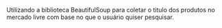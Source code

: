 Utilizando a biblioteca BeautifulSoup para coletar o titulo dos produtos no mercado livre com base no que o usuário quiser pesquisar.
